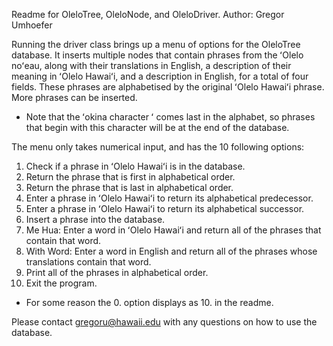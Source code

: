 Readme for OleloTree, OleloNode, and OleloDriver. 
Author: Gregor Umhoefer

Running the driver class brings up a menu of options for the OleloTree database. It inserts multiple nodes that contain phrases from the ʻOlelo noʻeau,
along with their translations in English, a description of their meaning in ʻOlelo Hawaiʻi, and a description in English, for a total of four fields.
These phrases are alphabetised by the original ʻOlelo Hawaiʻi phrase. More phrases can be inserted.

* Note that the ʻokina character ʻ comes last in the alphabet, so phrases that begin with this character will be at the end of the database.

The menu only takes numerical input, and has the 10 following options:
  1. Check if a phrase in ʻOlelo Hawaiʻi is in the database.
  2. Return the phrase that is first in alphabetical order.
  3. Return the phrase that is last in alphabetical order.
  4. Enter a phrase in ʻOlelo Hawaiʻi to return its alphabetical predecessor.
  5. Enter a phrase in ʻOlelo Hawaiʻi to return its alphabetical successor.
  6. Insert a phrase into the database.
  7. Me Hua: Enter a word in ʻOlelo Hawaiʻi and return all of the phrases that contain that word.   
  8. With Word: Enter a word in English and return all of the phrases whose translations contain that word.
  9. Print all of the phrases in alphabetical order.
  0. Exit the program.

* For some reason the 0. option displays as 10. in the readme.

Please contact gregoru@hawaii.edu with any questions on how to use the database.
